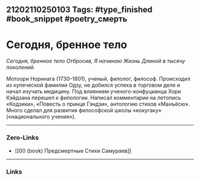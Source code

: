 21202110250103
Tags: #type_finished #book_snippet #poetry_смерть
---
# Сегодня, бренное тело

*Сегодня, бренное тело
Отбросив,
Я начинаю
Жизнь
Длиной в тысячу поколений.*

Мотоори Норинага (1730–1801), ученый, филолог, философ. Происходил из купеческой фамилии Одзу, не добился успеха в торговом деле и начал изучать медицину. Под влиянием ученого-конфуцианца Хори Кэйдзана перешел к филологии. Написал комментарии на летопись «Кодзики», «Повесть о принце Гэндзи», антологию стихов «Манъёсю». Много сделал для развития философской школы «кокугаку» («национального учения»). 

---
### Zero-Links
- [[00 (book) Предсмертные Стихи Самураев]]
---
### Links
